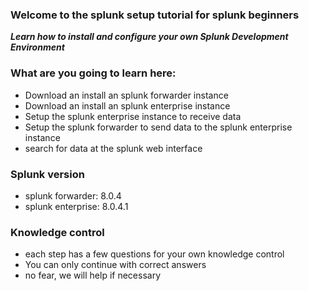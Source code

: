 ### Welcome to the splunk setup tutorial for splunk beginners

***Learn how to install and configure your own Splunk Development Environment***

### What are you going to learn here:
- Download an install an splunk forwarder instance
- Download an install an splunk enterprise instance
- Setup the splunk enterprise instance to receive data
- Setup the splunk forwarder to send data to the splunk enterprise instance
- search for data at the splunk web interface

### Splunk version
- splunk forwarder: 8.0.4
- splunk enterprise: 8.0.4.1

### Knowledge control
- each step has a few questions for your own knowledge control
- You can only continue with correct answers
- no fear, we will help if necessary